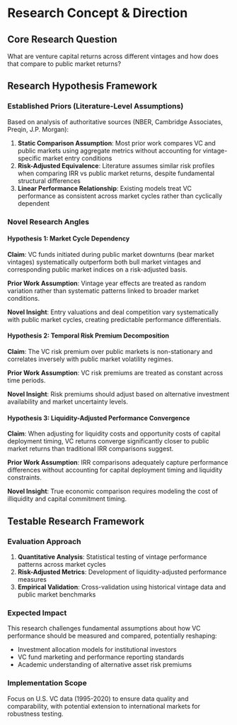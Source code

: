 

# Research Concept & Direction

## Core Research Question
What are venture capital returns across different vintages and how does that compare to public market returns?

## Research Hypothesis Framework

### Established Priors (Literature-Level Assumptions)
Based on analysis of authoritative sources (NBER, Cambridge Associates, Preqin, J.P. Morgan):

1. **Static Comparison Assumption**: Most prior work compares VC and public markets using aggregate metrics without accounting for vintage-specific market entry conditions
2. **Risk-Adjusted Equivalence**: Literature assumes similar risk profiles when comparing IRR vs public market returns, despite fundamental structural differences
3. **Linear Performance Relationship**: Existing models treat VC performance as consistent across market cycles rather than cyclically dependent

### Novel Research Angles

#### Hypothesis 1: Market Cycle Dependency
**Claim**: VC funds initiated during public market downturns (bear market vintages) systematically outperform both bull market vintages and corresponding public market indices on a risk-adjusted basis.

**Prior Work Assumption**: Vintage year effects are treated as random variation rather than systematic patterns linked to broader market conditions.

**Novel Insight**: Entry valuations and deal competition vary systematically with public market cycles, creating predictable performance differentials.

#### Hypothesis 2: Temporal Risk Premium Decomposition  
**Claim**: The VC risk premium over public markets is non-stationary and correlates inversely with public market volatility regimes.

**Prior Work Assumption**: VC risk premiums are treated as constant across time periods.

**Novel Insight**: Risk premiums should adjust based on alternative investment availability and market uncertainty levels.

#### Hypothesis 3: Liquidity-Adjusted Performance Convergence
**Claim**: When adjusting for liquidity costs and opportunity costs of capital deployment timing, VC returns converge significantly closer to public market returns than traditional IRR comparisons suggest.

**Prior Work Assumption**: IRR comparisons adequately capture performance differences without accounting for capital deployment timing and liquidity constraints.

**Novel Insight**: True economic comparison requires modeling the cost of illiquidity and capital commitment timing.

## Testable Research Framework

### Evaluation Approach
1. **Quantitative Analysis**: Statistical testing of vintage performance patterns across market cycles
2. **Risk-Adjusted Metrics**: Development of liquidity-adjusted performance measures
3. **Empirical Validation**: Cross-validation using historical vintage data and public market benchmarks

### Expected Impact
This research challenges fundamental assumptions about how VC performance should be measured and compared, potentially reshaping:
- Investment allocation models for institutional investors
- VC fund marketing and performance reporting standards  
- Academic understanding of alternative asset risk premiums

### Implementation Scope
Focus on U.S. VC data (1995-2020) to ensure data quality and comparability, with potential extension to international markets for robustness testing.

